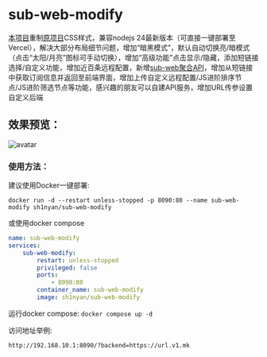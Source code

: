 # sub-web-modify
[本项目](https://suburl.v1.mk)重制[原项目](https://github.com/CareyWang/sub-web)CSS样式，兼容nodejs 24最新版本（可直接一键部署至Vercel），解决大部分布局细节问题，增加“暗黑模式”，默认自动切换亮/暗模式（点击“太阳/月亮”图标可手动切换），增加“高级功能”点击显示/隐藏，添加短链接选择/自定义功能，增加近百条远程配置，新增[sub-web聚合API](https://github.com/youshandefeiyang/sub-web-api)，增加从短链接中获取订阅信息并返回至前端界面，增加上传自定义远程配置/JS进阶排序节点/JS进阶筛选节点等功能，感兴趣的朋友可以自建API服务，增加URL传参设置自定义后端<br/>
## 效果预览：
![avatar](https://raw.githubusercontent.com/youshandefeiyang/webcdn/main/sub-web-modify.GIF)
### 使用方法：
建议使用Docker一键部署:
```
docker run -d --restart unless-stopped -p 8090:80 --name sub-web-modify sh1nyan/sub-web-modify
```
或使用docker compose
```yaml
name: sub-web-modify
services:
    sub-web-modify:
        restart: unless-stopped
        privileged: false
        ports:
            - 8090:80
        container_name: sub-web-modify
        image: sh1nyan/sub-web-modify
```
运行docker compose: `docker compose up -d`

访问地址举例:
```
http://192.168.10.1:8090/?backend=https://url.v1.mk
```
